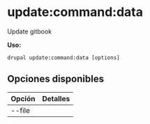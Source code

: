 # update:command:data
Update gitbook

**Uso:**
```
drupal update:command:data [options]
```

## Opciones disponibles
Opción | Detalles
-------|-------------
--file | 
